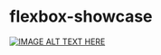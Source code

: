 # flexbox-showcase

[![IMAGE ALT TEXT HERE](https://user-images.githubusercontent.com/27693622/107100841-6e572300-680d-11eb-980f-f6becdc97bd3.png)](http://flexbox-practice-website.s3-website-eu-west-1.amazonaws.com/)

